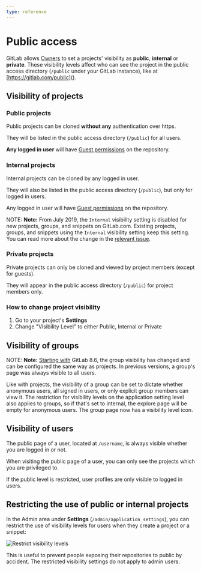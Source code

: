 ```yaml
---
type: reference
---
```


# Public access

GitLab allows [Owners](../user/permissions.md) to set a projects' visibility as **public**, **internal**
or **private**. These visibility levels affect who can see the project in the
public access directory (`/public` under your GitLab instance), like at [https://gitlab.com/public]().

## Visibility of projects

### Public projects

Public projects can be cloned **without any** authentication over https.

They will be listed in the public access directory (`/public`) for all users.

**Any logged in user** will have [Guest permissions](../user/permissions.md)
on the repository.

### Internal projects

Internal projects can be cloned by any logged in user.

They will also be listed in the public access directory (`/public`), but only for logged
in users.

Any logged in user will have [Guest permissions](../user/permissions.md)
on the repository.

NOTE: **Note:**
From July 2019, the `Internal` visibility setting is disabled for new projects, groups,
and snippets on GitLab.com. Existing projects, groups, and snippets using the `Internal`
visibility setting keep this setting. You can read more about the change in the
[relevant issue](https://gitlab.com/gitlab-org/gitlab-ee/issues/12388).

### Private projects

Private projects can only be cloned and viewed by project members (except for guests).

They will appear in the public access directory (`/public`) for project members only.

### How to change project visibility

1. Go to your project's **Settings**
1. Change "Visibility Level" to either Public, Internal or Private

## Visibility of groups

NOTE: **Note:**
[Starting with](https://gitlab.com/gitlab-org/gitlab-ce/merge_requests/3323) GitLab 8.6,
the group visibility has changed and can be configured the same way as projects.
In previous versions, a group's page was always visible to all users.

Like with projects, the visibility of a group can be set to dictate whether
anonymous users, all signed in users, or only explicit group members can view
it. The restriction for visibility levels on the application setting level also
applies to groups, so if that's set to internal, the explore page will be empty
for anonymous users. The group page now has a visibility level icon.

## Visibility of users

The public page of a user, located at `/username`, is always visible whether
you are logged in or not.

When visiting the public page of a user, you can only see the projects which
you are privileged to.

If the public level is restricted, user profiles are only visible to logged in users.

## Restricting the use of public or internal projects

In the Admin area under **Settings** (`/admin/application_settings`), you can
restrict the use of visibility levels for users when they create a project or a
snippet:

![Restrict visibility levels](img/restrict_visibility_levels.png)

This is useful to prevent people exposing their repositories to public
by accident. The restricted visibility settings do not apply to admin users.

<!-- ## Troubleshooting

Include any troubleshooting steps that you can foresee. If you know beforehand what issues
one might have when setting this up, or when something is changed, or on upgrading, it's
important to describe those, too. Think of things that may go wrong and include them here.
This is important to minimize requests for support, and to avoid doc comments with
questions that you know someone might ask.

Each scenario can be a third-level heading, e.g. `### Getting error message X`.
If you have none to add when creating a doc, leave this section in place
but commented out to help encourage others to add to it in the future. -->
